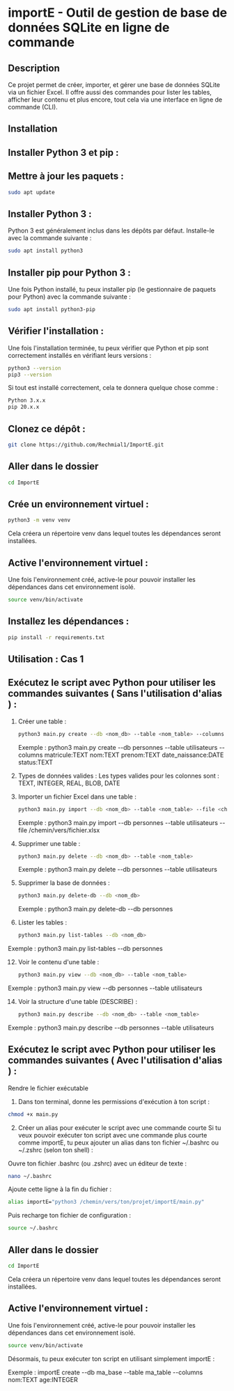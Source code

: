 # importE - Outil de gestion de base de données SQLite en ligne de commande

## Description

Ce projet permet de créer, importer, et gérer une base de données SQLite via un fichier Excel. Il offre aussi des commandes pour lister les tables, afficher leur contenu et plus encore, tout cela via une interface en ligne de commande (CLI).

## Installation

## Installer Python 3 et pip :
   ## Mettre à jour les paquets :
   ````bash
   sudo apt update
   ````
   ## Installer Python 3 :
   Python 3 est généralement inclus dans les dépôts par défaut. Installe-le avec la commande suivante :
   ````bash
   sudo apt install python3
   ````
   ## Installer pip pour Python 3 :
   Une fois Python installé, tu peux installer pip (le gestionnaire de paquets pour Python) avec la commande suivante :
   ````bash
   sudo apt install python3-pip
   ````
   ## Vérifier l'installation :
   Une fois l'installation terminée, tu peux vérifier que Python et pip sont correctement installés en vérifiant leurs versions :
   ````bash
   python3 --version
   pip3 --version
   ````
   Si tout est installé correctement, cela te donnera quelque chose comme :
   ````bash
   Python 3.x.x
   pip 20.x.x
   ````

## Clonez ce dépôt :
   ```bash
   git clone https://github.com/Rechmial1/ImportE.git
   ```
   ## Aller dans le dossier 
   ```bash
   cd ImportE
   ````
   ## Crée un environnement virtuel :
   ````bash 
   python3 -m venv venv
   ````
   Cela créera un répertoire venv dans lequel toutes les dépendances seront installées.

   ## Active l'environnement virtuel :
   Une fois l'environnement créé, active-le pour pouvoir installer les dépendances dans cet environnement isolé.
   ````bash
   source venv/bin/activate
   ````
## Installez les dépendances :
   ```bash
   pip install -r requirements.txt
   ````

## Utilisation : Cas 1
   ## Exécutez le script avec Python pour utiliser les commandes suivantes ( Sans l'utilisation d'alias )  :
   
   1. Créer une table :
      ```bash
      python3 main.py create --db <nom_db> --table <nom_table> --columns <colonne1:type1> <colonne2:type2> ...
      ```
      Exemple : python3 main.py create --db personnes --table utilisateurs --columns matricule:TEXT nom:TEXT prenom:TEXT date_naissance:DATE status:TEXT

   3. Types de données valides :
      Les types valides pour les colonnes sont : TEXT, INTEGER, REAL, BLOB, DATE

   4. Importer un fichier Excel dans une table :
      ```bash
      python3 main.py import --db <nom_db> --table <nom_table> --file <chemin_fichier_excel>
      ```
      Exemple : python3 main.py import --db personnes --table utilisateurs --file /chemin/vers/fichier.xlsx

   6. Supprimer une table :
      ```bash
      python3 main.py delete --db <nom_db> --table <nom_table>
      ```
      Exemple : python3 main.py delete --db personnes --table utilisateurs

   8. Supprimer la base de données :
      ```bash
      python3 main.py delete-db --db <nom_db>
      ```
      Exemple : python3 main.py delete-db --db personnes

   10. Lister les tables :
       ```bash
       python3 main.py list-tables --db <nom_db>
       ```
   Exemple : python3 main.py list-tables --db personnes

   12. Voir le contenu d'une table :
       ```bash
       python3 main.py view --db <nom_db> --table <nom_table>
       ```
   Exemple : python3 main.py view --db personnes --table utilisateurs

   14. Voir la structure d'une table (DESCRIBE) :
       ```bash
       python3 main.py describe --db <nom_db> --table <nom_table>
       ```
   Exemple : python3 main.py describe --db personnes --table utilisateurs


## Exécutez le script avec Python pour utiliser les commandes suivantes ( Avec l'utilisation d'alias )  :
Rendre le fichier exécutable
1. Dans ton terminal, donne les permissions d'exécution à ton script :

```bash
chmod +x main.py
```
2. Créer un alias pour exécuter le script avec une commande courte
Si tu veux pouvoir exécuter ton script avec une commande plus courte comme importE, tu peux ajouter un alias dans ton fichier ~/.bashrc ou ~/.zshrc (selon ton shell) :

Ouvre ton fichier .bashrc (ou .zshrc) avec un éditeur de texte :
```bash
nano ~/.bashrc
```
Ajoute cette ligne à la fin du fichier :
```bash
alias importE="python3 /chemin/vers/ton/projet/importE/main.py"
```
Puis recharge ton fichier de configuration :
```bash
source ~/.bashrc
```

   ## Aller dans le dossier 
   ```bash
   cd ImportE
   ````
   Cela créera un répertoire venv dans lequel toutes les dépendances seront installées.

   ## Active l'environnement virtuel :
   Une fois l'environnement créé, active-le pour pouvoir installer les dépendances dans cet environnement isolé.
   ````bash
   source venv/bin/activate
   ````

Désormais, tu peux exécuter ton script en utilisant simplement importE :

Exemple : importE create --db ma_base --table ma_table --columns nom:TEXT age:INTEGER
